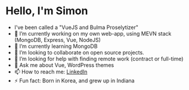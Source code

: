 # Hello, I'm Simon

<!--
**simonhlee97/simonhlee97** is a ✨ _special_ ✨ repository because its `README.md` (this file) appears on your GitHub profile.
-->
- I've been called a "VueJS and Bulma Proselytizer"
- 🔭 I’m currently working on my own web-app, using MEVN stack (MongoDB, Express, Vue, NodeJS)
- 🌱 I’m currently learning MongoDB
- 👯 I’m looking to collaborate on open source projects.
- 🤔 I’m looking for help with finding remote work (contract or full-time)
- 💬 Ask me about Vue, WordPress themes
- 📫 How to reach me: [LinkedIn](https://www.linkedin.com/in/simon-h-lee/)
- ⚡ Fun fact: Born in Korea, and grew up in Indiana
